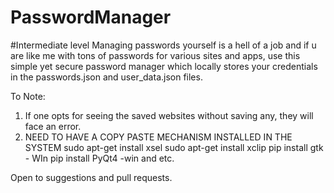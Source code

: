 # PasswordManager
#Intermediate level
Managing passwords yourself is a hell of a job and if u are like me with tons of passwords for various sites and apps, use this simple yet secure password manager which locally stores your credentials in the passwords.json and user_data.json files.

To Note:
1.  If one opts for seeing the saved websites without saving any, they will face an error.
2.  NEED TO HAVE A COPY PASTE MECHANISM INSTALLED IN THE SYSTEM 
    sudo apt-get install xsel
    sudo apt-get install xclip
    pip install gtk   - WIn
    pip install PyQt4  -win
    and etc.
    
Open to suggestions and pull requests.
